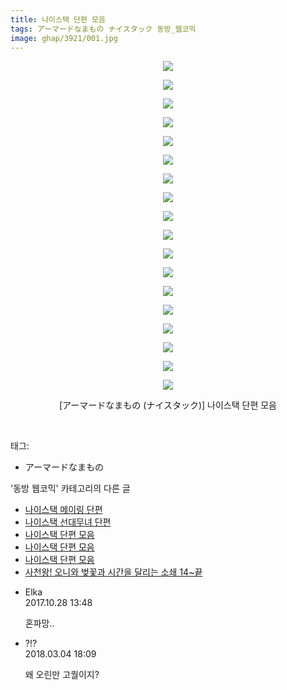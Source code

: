 ```yaml
---
title: 나이스택 단편 모음
tags: アーマードなまもの ナイスタック 동방_웹코믹
image: ghap/3921/001.jpg
---
```

<div class="article">
<p style="text-align: center; clear: none; float: none;"><img src="{{ site.nasurl }}/ghap/3921/001.jpg"/></p>
<p style="text-align: center; clear: none; float: none;"><img src="{{ site.nasurl }}/ghap/3921/002.jpg"/></p>
<p style="text-align: center; clear: none; float: none;"><img src="{{ site.nasurl }}/ghap/3921/003.jpg"/></p>
<p style="text-align: center; clear: none; float: none;"><img src="{{ site.nasurl }}/ghap/3921/004.jpg"/></p>
<p style="text-align: center; clear: none; float: none;"><img src="{{ site.nasurl }}/ghap/3921/005.jpg"/></p>
<p style="text-align: center; clear: none; float: none;"><img src="{{ site.nasurl }}/ghap/3921/006.jpg"/></p>
<p style="text-align: center; clear: none; float: none;"><img src="{{ site.nasurl }}/ghap/3921/007.jpg"/></p>
<p style="text-align: center; clear: none; float: none;"><img src="{{ site.nasurl }}/ghap/3921/008.jpg"/></p>
<p style="text-align: center; clear: none; float: none;"><img src="{{ site.nasurl }}/ghap/3921/009.jpg"/></p>
<p style="text-align: center; clear: none; float: none;"><img src="{{ site.nasurl }}/ghap/3921/010.jpg"/></p>
<p style="text-align: center; clear: none; float: none;"><img src="{{ site.nasurl }}/ghap/3921/011.jpg"/></p>
<p style="text-align: center; clear: none; float: none;"><img src="{{ site.nasurl }}/ghap/3921/012.jpg"/></p>
<p style="text-align: center; clear: none; float: none;"><img src="{{ site.nasurl }}/ghap/3921/013.jpg"/></p>
<p style="text-align: center; clear: none; float: none;"><img src="{{ site.nasurl }}/ghap/3921/014.jpg"/></p>
<p style="text-align: center; clear: none; float: none;"><img src="{{ site.nasurl }}/ghap/3921/015.jpg"/></p>
<p style="text-align: center; clear: none; float: none;"><img src="{{ site.nasurl }}/ghap/3921/016.jpg"/></p>
<p style="text-align: center; clear: none; float: none;"><img src="{{ site.nasurl }}/ghap/3921/017.jpg"/></p>
<p style="text-align: center; clear: none; float: none;"><img src="{{ site.nasurl }}/ghap/3921/018.jpg"/></p>
<p style="text-align: center; clear: none; float: none;">[アーマードなまもの (ナイスタック)] 나이스택 단편 모음</p>
<p><br/></p>
</div><div class="tagTrail">
<p>태그: </p>
<ul>
<li>アーマードなまもの</li>
</ul>
</div><div class="another">
<p>'동방 웹코믹' 카테고리의 다른 글</p>
<ul>
<li><a href="/2017-10-27-ghap_3923">나이스택 메이링 단편</a></li>
<li><a href="/2017-10-27-ghap_3922">나이스택 선대무녀 단편</a></li>
<li><a href="/2017-10-27-ghap_3921">나이스택 단편 모음</a></li>
<li><a href="/2017-10-27-ghap_3920">나이스택 단편 모음</a></li>
<li><a href="/2017-10-27-ghap_3919">나이스택 단편 모음</a></li>
<li><a href="/2017-10-22-ghap_3901">사천왕! 오니와 벚꽃과 시간을 달리는 소쇄 14~끝</a></li>
</ul>
</div><div class="cb_module cb_fluid">
<div class="cb_wrt cb_profile">
<div class="comment">
<ul>
<li class="cb_thumb_off" id="comment15116439">
<div class="cb_comment_area">
<div class="cb_info_area">
<div class="cb_section">
<span class="cb_nick_name">Elka</span>
</div>
<div class="cb_section">
<span class="cb_date">2017.10.28 13:48 </span>
</div>
</div>
<div class="cb_dsc_comment">
<p class="cb_dsc">
											혼파망..
										</p>
</div>
</div></li>
<li class="cb_thumb_off" id="comment15212226">
<div class="cb_comment_area">
<div class="cb_info_area">
<div class="cb_section">
<span class="cb_nick_name">?!?</span>
</div>
<div class="cb_section">
<span class="cb_date">2018.03.04 18:09 </span>
</div>
</div>
<div class="cb_dsc_comment">
<p class="cb_dsc">
											왜 오린만 고퀄이지?
										</p>
</div>
</div></li>
</ul>
</div>
</div><!-- commentList close -->
</div>